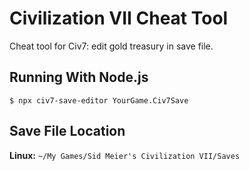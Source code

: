 # Civilization VII Cheat Tool

Cheat tool for Civ7: edit gold treasury in save file.

## Running With Node.js

```shell
$ npx civ7-save-editor YourGame.Civ7Save
```

## Save File Location

**Linux:** `~/My Games/Sid Meier's Civilization VII/Saves`
